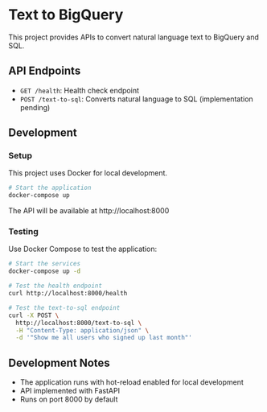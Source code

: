 # Text to BigQuery

This project provides APIs to convert natural language text to BigQuery and SQL.

## API Endpoints

- `GET /health`: Health check endpoint
- `POST /text-to-sql`: Converts natural language to SQL (implementation pending)

## Development

### Setup

This project uses Docker for local development.

```bash
# Start the application
docker-compose up
```

The API will be available at http://localhost:8000

### Testing

Use Docker Compose to test the application:

```bash
# Start the services
docker-compose up -d

# Test the health endpoint
curl http://localhost:8000/health

# Test the text-to-sql endpoint
curl -X POST \
  http://localhost:8000/text-to-sql \
  -H "Content-Type: application/json" \
  -d '"Show me all users who signed up last month"'
```

## Development Notes

- The application runs with hot-reload enabled for local development
- API implemented with FastAPI
- Runs on port 8000 by default
